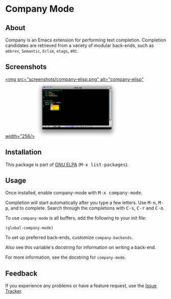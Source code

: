 Company Mode
====

About
----

Company is an Emacs extension for performing text completion.
Completion candidates are retrieved from a variety of modular
back-ends, such as `abbrev`, `Semantic`, `Eclim`, `etags`, etc.

Screenshots
----

[<img src="screenshots/company-elisp.png" alt="company-elisp" width="256/>](screenshots/company-elisp.png)
[<img src="screenshots/company-cpp.png" alt="company-cpp" width="256"/>](screenshots/company-cpp.png)

Installation
----

This package is part of [GNU ELPA](http://elpa.gnu.org/) (<kbd>M-x
list-packages</kbd>).

Usage
----

Once installed, enable company-mode with <kbd>M-x company-mode</kbd>.

Completion will start automatically after you type a few letters. Use
<kbd>M-n</kbd>, <kbd>M-p</kbd>, <kbd><tab></kbd> and <kbd><return></kbd> to
complete. Search through the completions with <kbd>C-s</kbd>, <kbd>C-r</kbd> and
<kbd>C-o</kbd>.

To use `company-mode` is all buffers, add the following to your init file:

    (global-company-mode)

To set up preferred back-ends, customize `company-backends`.

Also see this variable's docstring for information on writing a back-end.

For more information, see the docstring for `company-mode`.

Feedback
----

If you experience any problems or have a feature request, use the
[Issue Tracker](https://github.com/dgutov/company/issues).
